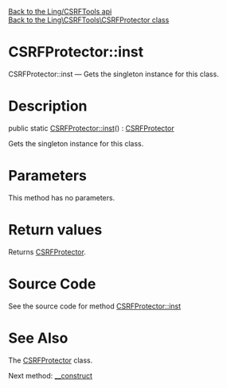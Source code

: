 [Back to the Ling/CSRFTools api](https://github.com/lingtalfi/CSRFTools/blob/master/doc/api/Ling/CSRFTools.md)<br>
[Back to the Ling\CSRFTools\CSRFProtector class](https://github.com/lingtalfi/CSRFTools/blob/master/doc/api/Ling/CSRFTools/CSRFProtector.md)


CSRFProtector::inst
================



CSRFProtector::inst — Gets the singleton instance for this class.




Description
================


public static [CSRFProtector::inst](https://github.com/lingtalfi/CSRFTools/blob/master/doc/api/Ling/CSRFTools/CSRFProtector/inst.md)() : [CSRFProtector](https://github.com/lingtalfi/CSRFTools/blob/master/doc/api/Ling/CSRFTools/CSRFProtector.md)




Gets the singleton instance for this class.




Parameters
================

This method has no parameters.


Return values
================

Returns [CSRFProtector](https://github.com/lingtalfi/CSRFTools/blob/master/doc/api/Ling/CSRFTools/CSRFProtector.md).








Source Code
===========
See the source code for method [CSRFProtector::inst](https://github.com/lingtalfi/CSRFTools/blob/master/CSRFProtector.php#L117-L123)


See Also
================

The [CSRFProtector](https://github.com/lingtalfi/CSRFTools/blob/master/doc/api/Ling/CSRFTools/CSRFProtector.md) class.

Next method: [__construct](https://github.com/lingtalfi/CSRFTools/blob/master/doc/api/Ling/CSRFTools/CSRFProtector/__construct.md)<br>

